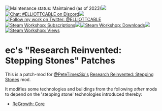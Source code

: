 <div float="right">
   <img alt='Maintenance status: Maintained (as of 2023)' src="https://img.shields.io/maintenance/yes/2023?style=for-the-badge"><img src="http://elliottcable.s3.amazonaws.com/p/8x8.png"><a target="_blank" href="https://discord.gg/Mst2T9wnUY"><img alt='Chat: #ELLIOTTCABLE on Discord' src="https://img.shields.io/discord/706585477351735326?label=%23ELLIOTTCABLE&logo=discord&logoColor=24272a&labelColor=5865F2&style=for-the-badge"></a><img src="http://elliottcable.s3.amazonaws.com/p/8x8.png"><a target="_blank" href="https://twitter.com/intent/follow?screen_name=ELLIOTTCABLE"><img alt='Follow my work on Twitter: @ELLIOTTCABLE' src="https://img.shields.io/badge/follow-%40ELLIOTTCABLE-blue?style=for-the-badge&logo=twitter"></a><br>
   <a target="_blank" href="https://steamcommunity.com/sharedfiles/filedetails/?id=2929237974"><img alt='Steam Workshop: Subscriptions' src="https://img.shields.io/steam/subscriptions/2929237974?logo=steam&style=for-the-badge"></a><img src="http://elliottcable.s3.amazonaws.com/p/8x8.png"><a target="_blank" href="https://steamcommunity.com/sharedfiles/filedetails/?id=2929237974"><img alt='Steam Workshop: Downloads' src="https://img.shields.io/steam/downloads/2929237974?logo=steam&style=for-the-badge"></a><img src="http://elliottcable.s3.amazonaws.com/p/8x8.png"><a target="_blank" href="https://steamcommunity.com/sharedfiles/filedetails/?id=2929237974"><img alt='Steam Workshop: Views' src="https://img.shields.io/steam/views/2929237974?logo=steam&style=for-the-badge"></a>
</div>

ec's "Research Reinvented: Stepping Stones" Patches
===================================================

This is a patch-mod for [@PeteTimesSix's][] [Research Reinvented: Stepping Stones][] mod.

It modifies some technologies and buildings from the following *other* mods to depend on the 'stepping stone' technologies introduced thereby:

 - [ReGrowth: Core](https://steamcommunity.com/workshop/filedetails/?id=2260097569)

   [@PeteTimesSix's]: <https://github.com/PeteTimesSix>
   [Research Reinvented: Stepping Stones]: <https://steamcommunity.com/sharedfiles/filedetails/?id=2868389782>
